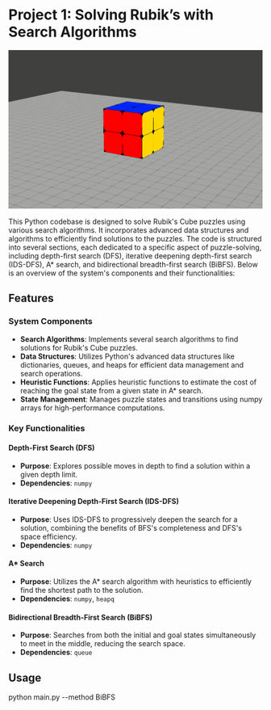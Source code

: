 # Project 1: Solving Rubik’s with Search Algorithms

<div align="center">
    <img src="demo/4.gif" alt="demo">
</div>

This Python codebase is designed to solve Rubik's Cube puzzles using various search algorithms. It incorporates advanced data structures and algorithms to efficiently find solutions to the puzzles. The code is structured into several sections, each dedicated to a specific aspect of puzzle-solving, including depth-first search (DFS), iterative deepening depth-first search (IDS-DFS), A* search, and bidirectional breadth-first search (BiBFS). Below is an overview of the system's components and their functionalities:

## Features

### System Components

- **Search Algorithms**: Implements several search algorithms to find solutions for Rubik's Cube puzzles.
- **Data Structures**: Utilizes Python's advanced data structures like dictionaries, queues, and heaps for efficient data management and search operations.
- **Heuristic Functions**: Applies heuristic functions to estimate the cost of reaching the goal state from a given state in A* search.
- **State Management**: Manages puzzle states and transitions using numpy arrays for high-performance computations.

### Key Functionalities

#### Depth-First Search (DFS)
- **Purpose**: Explores possible moves in depth to find a solution within a given depth limit.
- **Dependencies**: `numpy`

#### Iterative Deepening Depth-First Search (IDS-DFS)
- **Purpose**: Uses IDS-DFS to progressively deepen the search for a solution, combining the benefits of BFS's completeness and DFS's space efficiency.
- **Dependencies**: `numpy`

#### A* Search
- **Purpose**: Utilizes the A* search algorithm with heuristics to efficiently find the shortest path to the solution.
- **Dependencies**: `numpy`, `heapq`

#### Bidirectional Breadth-First Search (BiBFS)
- **Purpose**: Searches from both the initial and goal states simultaneously to meet in the middle, reducing the search space.
- **Dependencies**: `queue`

## Usage
python main.py --method BiBFS